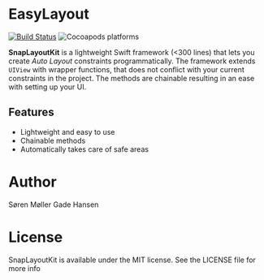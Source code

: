 # EasyLayout
[![Build Status](https://travis-ci.com/soren1146/EasyLayout.svg?branch=master)](https://travis-ci.com/soren1146/EasyLayout)
![Cocoapods platforms](https://img.shields.io/badge/platform-ios-lightgrey.svg)

**SnapLayoutKit** is a lightweight Swift framework (<300 lines) that lets you create _Auto Layout_ constraints programmatically. The framework extends `UIView` with wrapper functions, that does not conflict with your current constraints in the project. The methods are chainable resulting in an ease with setting up your UI.

## Features
- Lightweight and easy to use
- Chainable methods
- Automatically takes care of safe areas

# Author
Søren Møller Gade Hansen

# License
SnapLayoutKit is available under the MIT license. See the LICENSE file for more info
